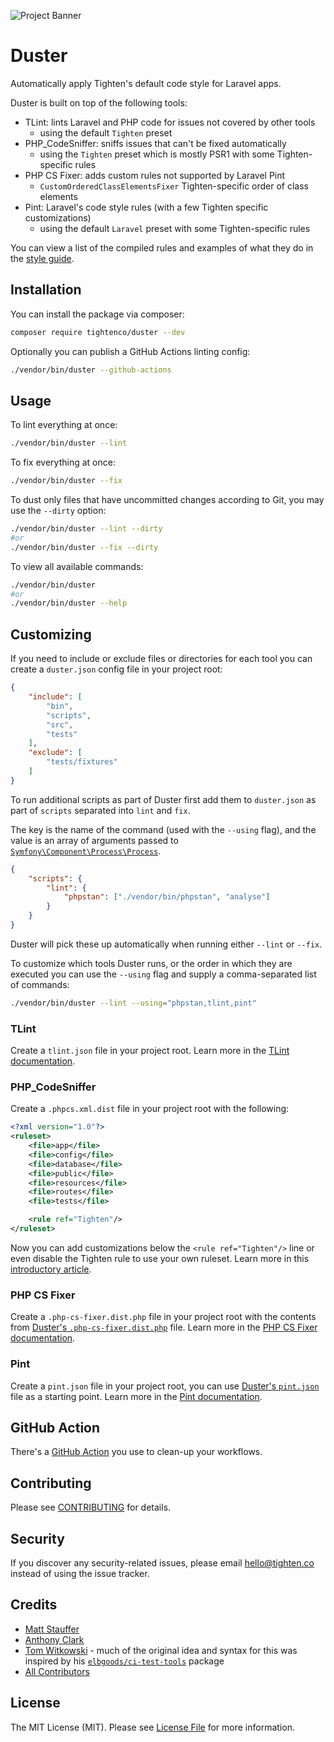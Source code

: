 ![Project Banner](https://raw.githubusercontent.com/tighten/duster/main/banner.png)
# Duster

Automatically apply Tighten's default code style for Laravel apps.

Duster is built on top of the following tools:

- TLint: lints Laravel and PHP code for issues not covered by other tools
  - using the default `Tighten` preset
- PHP_CodeSniffer: sniffs issues that can't be fixed automatically
  - using the `Tighten` preset which is mostly PSR1 with some Tighten-specific rules
- PHP CS Fixer: adds custom rules not supported by Laravel Pint
  - `CustomOrderedClassElementsFixer` Tighten-specific order of class elements
- Pint: Laravel's code style rules (with a few Tighten specific customizations)
  - using the default `Laravel` preset with some Tighten-specific rules

You can view a list of the compiled rules and examples of what they do in the [style guide](./style-guide.md).

## Installation

You can install the package via composer:

```bash
composer require tightenco/duster --dev
```

Optionally you can publish a GitHub Actions linting config:

```bash
./vendor/bin/duster --github-actions
```

## Usage

To lint everything at once:

```bash
./vendor/bin/duster --lint
```

To fix everything at once:

```bash
./vendor/bin/duster --fix
```

To dust only files that have uncommitted changes according to Git, you may use the `--dirty` option:

```bash
./vendor/bin/duster --lint --dirty
#or
./vendor/bin/duster --fix --dirty
```

To view all available commands:

```bash
./vendor/bin/duster
#or
./vendor/bin/duster --help
```

## Customizing

If you need to include or exclude files or directories for each tool you can create a `duster.json` config file in your project root:

```json
{
    "include": [
        "bin",
        "scripts",
        "src",
        "tests"
    ],
    "exclude": [
        "tests/fixtures"
    ]
}
```

To run additional scripts as part of Duster first add them to `duster.json` as part of `scripts` separated into `lint` and `fix`.

The key is the name of the command (used with the `--using` flag), and the value is an array of arguments passed to [`Symfony\Component\Process\Process`](https://symfony.com/doc/current/components/process.html).

```json
{
    "scripts": {
        "lint": {
            "phpstan": ["./vendor/bin/phpstan", "analyse"]
        }
    }
}
```

Duster will pick these up automatically when running either `--lint` or `--fix`.

To customize which tools Duster runs, or the order in which they are executed you can use the `--using` flag and supply a comma-separated list of commands:

```bash
./vendor/bin/duster --lint --using="phpstan,tlint,pint"
```

### TLint

Create a `tlint.json` file in your project root. Learn more in the [TLint documentation](https://github.com/tighten/tlint#configuration).

### PHP_CodeSniffer

Create a `.phpcs.xml.dist` file in your project root with the following:

```xml
<?xml version="1.0"?>
<ruleset>
    <file>app</file>
    <file>config</file>
    <file>database</file>
    <file>public</file>
    <file>resources</file>
    <file>routes</file>
    <file>tests</file>

    <rule ref="Tighten"/>
</ruleset>
```

Now you can add customizations below the `<rule ref="Tighten"/>` line or even disable the Tighten rule to use your own ruleset. Learn more in this [introductory article](https://ncona.com/2012/12/creating-your-own-phpcs-standard/).

### PHP CS Fixer

Create a `.php-cs-fixer.dist.php` file in your project root with the contents from [Duster's `.php-cs-fixer.dist.php`](standards/.php-cs-fixer.dist.php) file. Learn more in the [PHP CS Fixer documentation](https://cs.symfony.com/doc/config.html).

### Pint

Create a `pint.json` file in your project root, you can use [Duster's `pint.json`](standards/pint.json) file as a starting point. Learn more in the [Pint documentation](https://laravel.com/docs/pint#configuring-pint).

## GitHub Action

There's a [GitHub Action](https://github.com/tighten/duster-action) you use to clean-up your workflows.

## Contributing

Please see [CONTRIBUTING](CONTRIBUTING.md) for details.

## Security

If you discover any security-related issues, please email hello@tighten.co instead of using the issue tracker.

## Credits

- [Matt Stauffer](https://github.com/mattstauffer)
- [Anthony Clark](https://github.com/driftingly)
- [Tom Witkowski](https://github.com/devgummibeer) - much of the original idea and syntax for this was inspired by his [`elbgoods/ci-test-tools`](https://github.com/elbgoods/ci-test-tools) package
- [All Contributors](../../contributors)

## License

The MIT License (MIT). Please see [License File](LICENSE.md) for more information.
